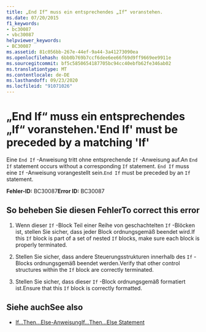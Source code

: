 ```yaml
---
title: „End If“ muss ein entsprechendes „If“ voranstehen.
ms.date: 07/20/2015
f1_keywords:
- bc30087
- vbc30087
helpviewer_keywords:
- BC30087
ms.assetid: 81c056bb-267e-44ef-9a44-3a41273090ea
ms.openlocfilehash: 6bb0b769b7ccf6dee6ee66f69d9ff9669ee9911e
ms.sourcegitcommit: bf5c5850654187705bc94cc40ebfb62fe346ab02
ms.translationtype: MT
ms.contentlocale: de-DE
ms.lasthandoff: 09/23/2020
ms.locfileid: "91071026"
---
```

# <a name="end-if-must-be-preceded-by-a-matching-if"></a><span data-ttu-id="7049d-102">„End If“ muss ein entsprechendes „If“ voranstehen.</span><span class="sxs-lookup"><span data-stu-id="7049d-102">'End If' must be preceded by a matching 'If'</span></span>

<span data-ttu-id="7049d-103">Eine `End If` -Anweisung tritt ohne entsprechende `If` -Anweisung auf.</span><span class="sxs-lookup"><span data-stu-id="7049d-103">An `End If` statement occurs without a corresponding `If` statement.</span></span> <span data-ttu-id="7049d-104">`End If` muss eine `If` -Anweisung vorangestellt sein.</span><span class="sxs-lookup"><span data-stu-id="7049d-104">`End If` must be preceded by an `If` statement.</span></span>  
  
 <span data-ttu-id="7049d-105">**Fehler-ID:** BC30087</span><span class="sxs-lookup"><span data-stu-id="7049d-105">**Error ID:** BC30087</span></span>  
  
## <a name="to-correct-this-error"></a><span data-ttu-id="7049d-106">So beheben Sie diesen Fehler</span><span class="sxs-lookup"><span data-stu-id="7049d-106">To correct this error</span></span>  
  
1. <span data-ttu-id="7049d-107">Wenn dieser `If` -Block Teil einer Reihe von geschachtelten `If` -Blöcken ist, stellen Sie sicher, dass jeder Block ordnungsgemäß beendet wird.</span><span class="sxs-lookup"><span data-stu-id="7049d-107">If this `If` block is part of a set of nested `If` blocks, make sure each block is properly terminated.</span></span>  
  
2. <span data-ttu-id="7049d-108">Stellen Sie sicher, dass andere Steuerungsstrukturen innerhalb des `If` -Blocks ordnungsgemäß beendet werden.</span><span class="sxs-lookup"><span data-stu-id="7049d-108">Verify that other control structures within the `If` block are correctly terminated.</span></span>  
  
3. <span data-ttu-id="7049d-109">Stellen Sie sicher, dass dieser `If` -Block ordnungsgemäß formatiert ist.</span><span class="sxs-lookup"><span data-stu-id="7049d-109">Ensure that this `If` block is correctly formatted.</span></span>  
  
## <a name="see-also"></a><span data-ttu-id="7049d-110">Siehe auch</span><span class="sxs-lookup"><span data-stu-id="7049d-110">See also</span></span>

- [<span data-ttu-id="7049d-111">If...Then...Else-Anweisung</span><span class="sxs-lookup"><span data-stu-id="7049d-111">If...Then...Else Statement</span></span>](../language-reference/statements/if-then-else-statement.md)

